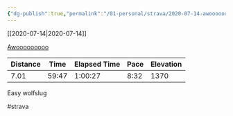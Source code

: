 ```yaml
---
{"dg-publish":true,"permalink":"/01-personal/strava/2020-07-14-awooooooooo/"}
---
```



[[2020-07-14\|2020-07-14]]

[Awooooooooo](https://www.strava.com/activities/3762820274)

| Distance | Time  | Elapsed Time | Pace | Elevation |
| -------- | ----- | ------------ | ---- | --------- |
| 7.01     | 59:47 | 1:00:27      | 8:32 | 1370      |


Easy wolfslug

#strava
